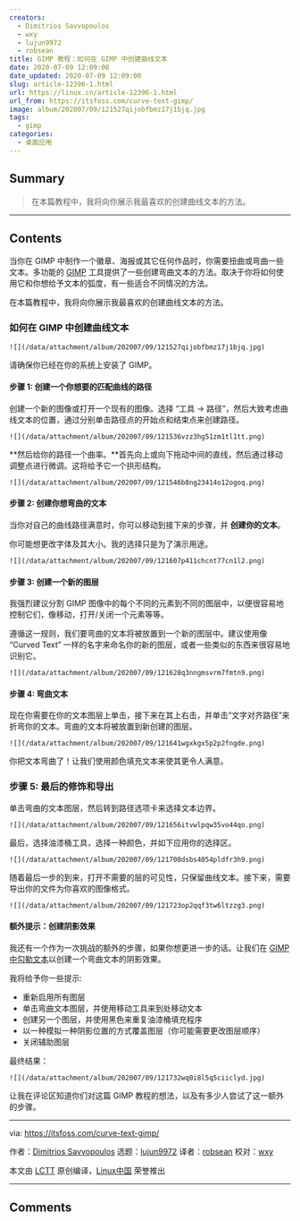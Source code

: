 ```yaml
---
creators:
  - Dimitrios Savvopoulos
  - wxy
  - lujun9972
  - robsean
title: GIMP 教程：如何在 GIMP 中创建曲线文本
date: 2020-07-09 12:09:00
date_updated: 2020-07-09 12:09:00
slug: article-12396-1.html
url: https://linux.cn/article-12396-1.html
url_from: https://itsfoss.com/curve-text-gimp/
image: album/202007/09/121527qijobfbmz17j1bjq.jpg
tags:
  - gimp
categories:
  - 桌面应用
---
```


## Summary

> 在本篇教程中，我将向你展示我最喜欢的创建曲线文本的方法。

***

<!-- more -->

## Contents

当你在 GIMP 中制作一个徽章、海报或其它任何作品时，你需要扭曲或弯曲一些文本。多功能的 [GIMP](https://www.gimp.org/) 工具提供了一些创建弯曲文本的方法。取决于你将如何使用它和你想给予文本的弧度，有一些适合不同情况的方法。

在本篇教程中，我将向你展示我最喜欢的创建曲线文本的方法。

### 如何在 GIMP 中创建曲线文本

`![](/data/attachment/album/202007/09/121527qijobfbmz17j1bjq.jpg)`

请确保你已经在你的系统上安装了 GIMP。

#### 步骤 1: 创建一个你想要的匹配曲线的路径

创建一个新的图像或打开一个现有的图像。选择 “工具 -> 路径”，然后大致考虑曲线文本的位置，通过分别单击路径点的开始点和结束点来创建路径。

`![](/data/attachment/album/202007/09/121536vzz3hg51zm1tl1tt.png)`

\*\*然后给你的路径一个曲率。\*\*首先向上或向下拖动中间的直线，然后通过移动调整点进行微调。这将给予它一个拱形结构。

`![](/data/attachment/album/202007/09/121546b8ng23414o12ogoq.png)`

#### 步骤 2: 创建你想弯曲的文本

当你对自己的曲线路径满意时，你可以移动到接下来的步骤，并 **创建你的文本**。

你可能想更改字体及其大小。我的选择只是为了演示用途。

`![](/data/attachment/album/202007/09/121607p411chcnt77cn1l2.png)`

#### 步骤 3: 创建一个新的图层

我强烈建议分割 GIMP 图像中的每个不同的元素到不同的图层中，以便很容易地控制它们，像移动，打开/关闭一个元素等等。

遵循这一规则，我们要弯曲的文本将被放置到一个新的图层中。建议使用像 “Curved Text” 一样的名字来命名你的新的图层，或者一些类似的东西来很容易地识别它。

`![](/data/attachment/album/202007/09/121628q3nngmsvrm7fmtn9.png)`

#### 步骤 4: 弯曲文本

现在你需要在你的文本图层上单击，接下来在其上右击，并单击“文字对齐路径”来折弯你的文本。弯曲的文本将被放置到新创建的图层。

`![](/data/attachment/album/202007/09/121641wgxkgx5p2p2fngde.png)`

你把文本弯曲了！让我们使用颜色填充文本来使其更令人满意。

### 步骤 5: 最后的修饰和导出

单击弯曲的文本图层，然后转到路径选项卡来选择文本边界。

`![](/data/attachment/album/202007/09/121656itvwlpqw35vo44qo.png)`

最后，选择油漆桶工具，选择一种颜色，并如下应用你的选择区。

`![](/data/attachment/album/202007/09/121708dsbs4054pldfr3h9.png)`

随着最后一步的到来，打开不需要的层的可见性，只保留曲线文本。接下来，需要导出你的文件为你喜欢的图像格式。

`![](/data/attachment/album/202007/09/121723op2qqf3tw6ltzzg3.png)`

#### 额外提示：创建阴影效果

我还有一个作为一次挑战的额外的步骤，如果你想更进一步的话。让我们在 [GIMP 中勾勒文本](https://itsfoss.com/gimp-text-outline/)以创建一个弯曲文本的阴影效果。

我将给予你一些提示:

* 重新启用所有图层
* 单击弯曲文本图层，并使用移动工具来到处移动文本
* 创建另一个图层，并使用黑色来重复油漆桶填充程序
* 以一种模拟一种阴影位置的方式覆盖图层（你可能需要更改图层顺序）
* 关闭辅助图层

最终结果：

`![](/data/attachment/album/202007/09/121732wq0i8l5q5ciiclyd.jpg)`

让我在评论区知道你们对这篇 GIMP 教程的想法，以及有多少人尝试了这一额外的步骤。

---

via: <https://itsfoss.com/curve-text-gimp/>

作者：[Dimitrios Savvopoulos](https://itsfoss.com/author/dimitrios/) 选题：[lujun9972](https://github.com/lujun9972) 译者：[robsean](https://github.com/robsean) 校对：[wxy](https://github.com/wxy)

本文由 [LCTT](https://github.com/LCTT/TranslateProject) 原创编译，[Linux中国](https://linux.cn/) 荣誉推出

***

## Comments
